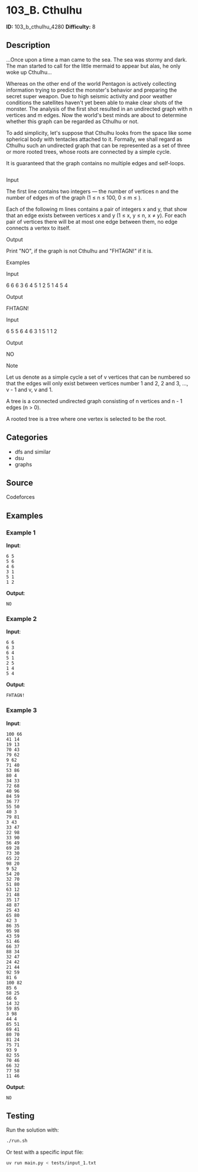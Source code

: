 # 103_B. Cthulhu

**ID:** 103_b_cthulhu_4280
**Difficulty:** 8

## Description

...Once upon a time a man came to the sea. The sea was stormy and dark. The man started to call for the little mermaid to appear but alas, he only woke up Cthulhu...

Whereas on the other end of the world Pentagon is actively collecting information trying to predict the monster's behavior and preparing the secret super weapon. Due to high seismic activity and poor weather conditions the satellites haven't yet been able to make clear shots of the monster. The analysis of the first shot resulted in an undirected graph with n vertices and m edges. Now the world's best minds are about to determine whether this graph can be regarded as Cthulhu or not.

To add simplicity, let's suppose that Cthulhu looks from the space like some spherical body with tentacles attached to it. Formally, we shall regard as Cthulhu such an undirected graph that can be represented as a set of three or more rooted trees, whose roots are connected by a simple cycle.

It is guaranteed that the graph contains no multiple edges and self-loops.

<image>

Input

The first line contains two integers — the number of vertices n and the number of edges m of the graph (1 ≤ n ≤ 100, 0 ≤ m ≤ <image>).

Each of the following m lines contains a pair of integers x and y, that show that an edge exists between vertices x and y (1 ≤ x, y ≤ n, x ≠ y). For each pair of vertices there will be at most one edge between them, no edge connects a vertex to itself.

Output

Print "NO", if the graph is not Cthulhu and "FHTAGN!" if it is.

Examples

Input

6 6
6 3
6 4
5 1
2 5
1 4
5 4


Output

FHTAGN!

Input

6 5
5 6
4 6
3 1
5 1
1 2


Output

NO

Note

Let us denote as a simple cycle a set of v vertices that can be numbered so that the edges will only exist between vertices number 1 and 2, 2 and 3, ..., v - 1 and v, v and 1.

A tree is a connected undirected graph consisting of n vertices and n - 1 edges (n > 0).

A rooted tree is a tree where one vertex is selected to be the root.

## Categories

- dfs and similar
- dsu
- graphs

## Source

Codeforces

## Examples

### Example 1

**Input**:
```
6 5
5 6
4 6
3 1
5 1
1 2
```

**Output**:
```
NO
```

### Example 2

**Input**:
```
6 6
6 3
6 4
5 1
2 5
1 4
5 4
```

**Output**:
```
FHTAGN!
```

### Example 3

**Input**:
```
100 66
41 14
19 13
70 43
79 62
9 62
71 40
53 86
80 4
34 33
72 68
40 96
84 59
36 77
55 50
40 3
79 81
3 43
33 47
22 98
33 90
56 49
69 28
73 30
65 22
98 20
9 52
54 20
32 70
51 80
63 12
21 48
35 17
48 87
25 43
65 80
42 3
86 35
95 98
43 59
51 46
66 37
88 34
32 47
24 42
21 44
92 59
81 6
100 82
85 6
58 25
66 6
14 32
59 85
3 98
44 4
85 51
69 41
80 70
81 24
75 71
93 9
82 55
70 46
66 32
77 58
11 46
```

**Output**:
```
NO
```


## Testing

Run the solution with:

```bash
./run.sh
```

Or test with a specific input file:

```bash
uv run main.py < tests/input_1.txt
```
